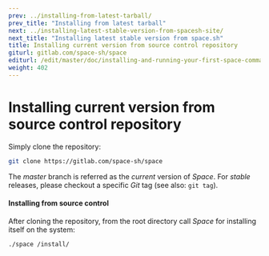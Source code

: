 ```yaml
---
prev: ../installing-from-latest-tarball/
prev_title: "Installing from latest tarball"
next: ../installing-latest-stable-version-from-spacesh-site/
next_title: "Installing latest stable version from space.sh"
title: Installing current version from source control repository
giturl: gitlab.com/space-sh/space
editurl: /edit/master/doc/installing-and-running-your-first-space-command/installing-current-version-from-source-control-repository.md
weight: 402
---
```


# Installing current version from source control repository

Simply clone the repository:  

```sh
git clone https://gitlab.com/space-sh/space
```

The _master_ branch is referred as the _current_ version of _Space_. For _stable_ releases, please checkout a specific _Git_ tag (see also: `git tag`).

#### Installing from source control
After cloning the repository, from the root directory call _Space_ for installing itself on the system:  

```sh
./space /install/
```

